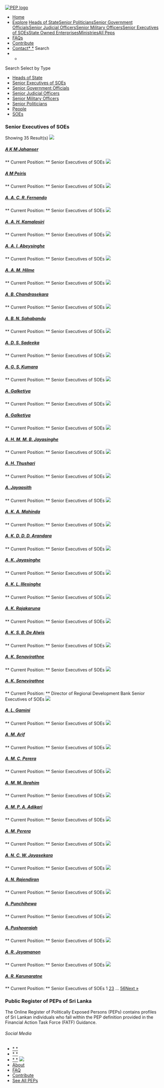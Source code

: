 [![PEP logo](https://www.peps.lk/wp-content/themes/pepold/img/pep-logo.png)](https://www.peps.lk)
*  [Home](https://www.peps.lk/)
*  [Explore](https://www.peps.lk/explore)
[Heads of State](https://www.peps.lk/pep_type/heads-of-state/)[Senior Politicians](https://www.peps.lk/pep_type/senior-politicians)[Senior Government Officials](https://www.peps.lk/pep_type/senior-government-officials)[Senior Judicial Officers](https://www.peps.lk/pep_type/senior-judicial-officers)[Senior Military Officers](https://www.peps.lk/pep_type/senior-military-officers)[Senior Executives of SOEs](https://www.peps.lk/pep_type/senior-executives-of-state-owned-enterprises)[State Owned Enterprises](https://www.peps.lk/soe)[Ministries](https://www.peps.lk/ministries/)[All Peps](https://www.peps.lk/explore)
*  [FAQs](https://www.peps.lk/faq)
*  [Contribute](https://www.peps.lk/contribute)
*  [Contact](https://www.peps.lk/contact)[* *](#collapseSearch)
Search
* *
Search
Select by Type
*  [Heads of State](https://www.peps.lk/pep_type/heads-of-state/)
*  [Senior Executives of SOEs](https://www.peps.lk/pep_type/senior-executives-of-state-owned-enterprises/)
*  [Senior Government Officials](https://www.peps.lk/pep_type/senior-government-officials/)
*  [Senior Judicial Officers](https://www.peps.lk/pep_type/senior-judicial-officers/)
*  [Senior Military Officers](https://www.peps.lk/pep_type/senior-military-officers/)
*  [Senior Politicians](https://www.peps.lk/pep_type/senior-politicians/)
*  [People](https://www.peps.lk/explore)
*  [SOEs](https://www.peps.lk/soe)
###  Senior Executives of SOEs
Showing 35 Result(s)
[![](https://www.peps.lk/wp-content/themes/pepold/img/profile-pic-default.jpg)](https://www.peps.lk/mr-a-k-m-jahanser/)
#####  [A K M Jahanser](https://www.peps.lk/mr-a-k-m-jahanser/)
** Current Position: **   Senior Executives of SOEs
[![](https://www.peps.lk/wp-content/themes/pepold/img/profile-pic-default.jpg)](https://www.peps.lk/mr-a-m-peiris/)
#####  [A M Peiris](https://www.peps.lk/mr-a-m-peiris/)
** Current Position: **   Senior Executives of SOEs
[![](https://www.peps.lk/wp-content/themes/pepold/img/profile-pic-default.jpg)](https://www.peps.lk/mr-a-a-c-r-fernando/)
#####  [A. A. C. R. Fernando](https://www.peps.lk/mr-a-a-c-r-fernando/)
** Current Position: **   Senior Executives of SOEs
[![](https://www.peps.lk/wp-content/themes/pepold/img/profile-pic-default.jpg)](https://www.peps.lk/mr-a-a-h-kamalasiri/)
#####  [A. A. H. Kamalasiri](https://www.peps.lk/mr-a-a-h-kamalasiri/)
** Current Position: **   Senior Executives of SOEs
[![](https://www.peps.lk/wp-content/themes/pepold/img/profile-pic-default.jpg)](https://www.peps.lk/ms-a-a-i-abeysinghe/)
#####  [A. A. I. Abeysinghe](https://www.peps.lk/ms-a-a-i-abeysinghe/)
** Current Position: **   Senior Executives of SOEs
[![](https://www.peps.lk/wp-content/themes/pepold/img/profile-pic-default.jpg)](https://www.peps.lk/mr-a-a-m-hilme/)
#####  [A. A. M. Hilme](https://www.peps.lk/mr-a-a-m-hilme/)
** Current Position: **   Senior Executives of SOEs
[![](https://www.peps.lk/wp-content/themes/pepold/img/profile-pic-default.jpg)](https://www.peps.lk/mr-a-b-chanadrasekara/)
#####  [A. B. Chandrasekara](https://www.peps.lk/mr-a-b-chanadrasekara/)
** Current Position: **   Senior Executives of SOEs
[![](https://www.peps.lk/wp-content/themes/pepold/img/profile-pic-default.jpg)](https://www.peps.lk/ms-a-b-n-sahabandu/)
#####  [A. B. N. Sahabandu](https://www.peps.lk/ms-a-b-n-sahabandu/)
** Current Position: **   Senior Executives of SOEs
[![](https://www.peps.lk/wp-content/themes/pepold/img/profile-pic-default.jpg)](https://www.peps.lk/ms-a-d-s-sadeeka/)
#####  [A. D. S. Sadeeka](https://www.peps.lk/ms-a-d-s-sadeeka/)
** Current Position: **   Senior Executives of SOEs
[![](https://www.peps.lk/wp-content/themes/pepold/img/profile-pic-default.jpg)](https://www.peps.lk/mr-a-g-s-kumara/)
#####  [A. G. S. Kumara](https://www.peps.lk/mr-a-g-s-kumara/)
** Current Position: **   Senior Executives of SOEs
[![](https://www.peps.lk/wp-content/themes/pepold/img/profile-pic-default.jpg)](https://www.peps.lk/a-galketiya/)
#####  [A. Galketiya](https://www.peps.lk/a-galketiya/)
** Current Position: **   Senior Executives of SOEs
[![](https://www.peps.lk/wp-content/themes/pepold/img/profile-pic-default.jpg)](https://www.peps.lk/eng-a-galketiya/)
#####  [A. Galketiya](https://www.peps.lk/eng-a-galketiya/)
** Current Position: **   Senior Executives of SOEs
[![](https://www.peps.lk/wp-content/themes/pepold/img/profile-pic-default.jpg)](https://www.peps.lk/mr-a-h-m-m-b-jayasinghe/)
#####  [A. H. M. M. B. Jayasinghe](https://www.peps.lk/mr-a-h-m-m-b-jayasinghe/)
** Current Position: **   Senior Executives of SOEs
[![](https://www.peps.lk/wp-content/themes/pepold/img/profile-pic-default.jpg)](https://www.peps.lk/mr-a-h-thushari/)
#####  [A. H. Thushari](https://www.peps.lk/mr-a-h-thushari/)
** Current Position: **   Senior Executives of SOEs
[![](https://www.peps.lk/wp-content/themes/pepold/img/profile-pic-default.jpg)](https://www.peps.lk/mr-a-jayaasith/)
#####  [A. Jayaasith](https://www.peps.lk/mr-a-jayaasith/)
** Current Position: **   Senior Executives of SOEs
[![](https://www.peps.lk/wp-content/themes/pepold/img/profile-pic-default.jpg)](https://www.peps.lk/mr-a-k-a-mahinda/)
#####  [A. K. A. Mahinda](https://www.peps.lk/mr-a-k-a-mahinda/)
** Current Position: **   Senior Executives of SOEs
[![](https://www.peps.lk/wp-content/themes/pepold/img/profile-pic-default.jpg)](https://www.peps.lk/mr-a-k-d-d-d-arandara/)
#####  [A. K. D. D. D. Arandara](https://www.peps.lk/mr-a-k-d-d-d-arandara/)
** Current Position: **   Senior Executives of SOEs
[![](https://www.peps.lk/wp-content/themes/pepold/img/profile-pic-default.jpg)](https://www.peps.lk/mr-a-k-jayasinghe/)
#####  [A. K. Jayasinghe](https://www.peps.lk/mr-a-k-jayasinghe/)
** Current Position: **   Senior Executives of SOEs
[![](https://www.peps.lk/wp-content/themes/pepold/img/profile-pic-default.jpg)](https://www.peps.lk/dr-a-k-l-lllesinghe/)
#####  [A. K. L. lllesinghe](https://www.peps.lk/dr-a-k-l-lllesinghe/)
** Current Position: **   Senior Executives of SOEs
[![](https://www.peps.lk/wp-content/themes/pepold/img/profile-pic-default.jpg)](https://www.peps.lk/mr-a-k-rajakaruna/)
#####  [A. K. Rajakaruna](https://www.peps.lk/mr-a-k-rajakaruna/)
** Current Position: **   Senior Executives of SOEs
[![](https://www.peps.lk/wp-content/themes/pepold/img/profile-pic-default.jpg)](https://www.peps.lk/dr-a-k-s-b-de-alwis/)
#####  [A. K. S. B. De Alwis](https://www.peps.lk/dr-a-k-s-b-de-alwis/)
** Current Position: **   Senior Executives of SOEs
[![](https://www.peps.lk/wp-content/themes/pepold/img/profile-pic-default.jpg)](https://www.peps.lk/mr-a-k-senavirathne/)
#####  [A. K. Senavirathne](https://www.peps.lk/mr-a-k-senavirathne/)
** Current Position: **   Senior Executives of SOEs
[![](https://www.peps.lk/wp-content/themes/pepold/img/profile-pic-default.jpg)](https://www.peps.lk/mr-a-k-senevirathne/)
#####  [A. K. Senevirathne](https://www.peps.lk/mr-a-k-senevirathne/)
** Current Position: ** Director of Regional Development Bank     Senior Executives of SOEs
[![](https://www.peps.lk/wp-content/themes/pepold/img/profile-pic-default.jpg)](https://www.peps.lk/mr-a-l-gamini/)
#####  [A. L. Gamini](https://www.peps.lk/mr-a-l-gamini/)
** Current Position: **   Senior Executives of SOEs
[![](https://www.peps.lk/wp-content/themes/pepold/img/profile-pic-default.jpg)](https://www.peps.lk/mr-a-m-arif/)
#####  [A. M. Arif](https://www.peps.lk/mr-a-m-arif/)
** Current Position: **   Senior Executives of SOEs
[![](https://www.peps.lk/wp-content/themes/pepold/img/profile-pic-default.jpg)](https://www.peps.lk/a-m-c-perera/)
#####  [A. M. C. Perera](https://www.peps.lk/a-m-c-perera/)
** Current Position: **   Senior Executives of SOEs
[![](https://www.peps.lk/wp-content/themes/pepold/img/profile-pic-default.jpg)](https://www.peps.lk/a-m-m-ibrahim/)
#####  [A. M. M. Ibrahim](https://www.peps.lk/a-m-m-ibrahim/)
** Current Position: **   Senior Executives of SOEs
[![](https://www.peps.lk/wp-content/themes/pepold/img/profile-pic-default.jpg)](https://www.peps.lk/mr-a-m-p-a-adikari/)
#####  [A. M. P. A. Adikari](https://www.peps.lk/mr-a-m-p-a-adikari/)
** Current Position: **   Senior Executives of SOEs
[![](https://www.peps.lk/wp-content/themes/pepold/img/profile-pic-default.jpg)](https://www.peps.lk/dr-a-m-perera/)
#####  [A. M. Perera](https://www.peps.lk/dr-a-m-perera/)
** Current Position: **   Senior Executives of SOEs
[![](https://www.peps.lk/wp-content/themes/pepold/img/profile-pic-default.jpg)](https://www.peps.lk/mr-a-n-c-w-jayasekara/)
#####  [A. N. C. W. Jayasekara](https://www.peps.lk/mr-a-n-c-w-jayasekara/)
** Current Position: **   Senior Executives of SOEs
[![](https://www.peps.lk/wp-content/themes/pepold/img/profile-pic-default.jpg)](https://www.peps.lk/mr-a-n-rajendiran/)
#####  [A. N. Rajendiran](https://www.peps.lk/mr-a-n-rajendiran/)
** Current Position: **   Senior Executives of SOEs
[![](https://www.peps.lk/wp-content/themes/pepold/img/profile-pic-default.jpg)](https://www.peps.lk/mr-a-punchihewa/)
#####  [A. Punchihewa](https://www.peps.lk/mr-a-punchihewa/)
** Current Position: **   Senior Executives of SOEs
[![](https://www.peps.lk/wp-content/themes/pepold/img/profile-pic-default.jpg)](https://www.peps.lk/a-pushparajah/)
#####  [A. Pushparajah](https://www.peps.lk/a-pushparajah/)
** Current Position: **   Senior Executives of SOEs
[![](https://www.peps.lk/wp-content/themes/pepold/img/profile-pic-default.jpg)](https://www.peps.lk/mr-a-r-jeyemanon/)
#####  [A. R. Jeyamanon](https://www.peps.lk/mr-a-r-jeyemanon/)
** Current Position: **   Senior Executives of SOEs
[![](https://www.peps.lk/wp-content/themes/pepold/img/profile-pic-default.jpg)](https://www.peps.lk/mr-a-r-karunaratne/)
#####  [A. R. Karunaratne](https://www.peps.lk/mr-a-r-karunaratne/)
** Current Position: **   Senior Executives of SOEs
1  [2](https://www.peps.lk/pep_type/senior-executives-of-state-owned-enterprises/page/2/)[3](https://www.peps.lk/pep_type/senior-executives-of-state-owned-enterprises/page/3/)  …  [56](https://www.peps.lk/pep_type/senior-executives-of-state-owned-enterprises/page/56/)[Next »](https://www.peps.lk/pep_type/senior-executives-of-state-owned-enterprises/page/2/)
###  Public Register of PEPs of Sri Lanka
The Online Register of Politically Exposed Persons (PEPs) contains profiles of Sri Lankan individuals who fall within the PEP definition provided in the Financial Action Task Force (FATF) Guidance.
######  Social Media
*  [* *](https://www.facebook.com/tisrilanka)
*  [* *](https://twitter.com/tisrilanka/)
*  [* *](https://www.instagram.com/transparency_sri_lanka/)
[![](https://www.peps.lk/wp-content/uploads/2019/11/ti_logo_footer.png)](https://www.tisrilanka.org/)
*  [About](https://www.peps.lk/about/)
*  [FAQ](https://www.peps.lk/faq/)
*  [Contribute](https://www.peps.lk/contribute/)
*  [See All PEPs](https://www.peps.lk/explore/)